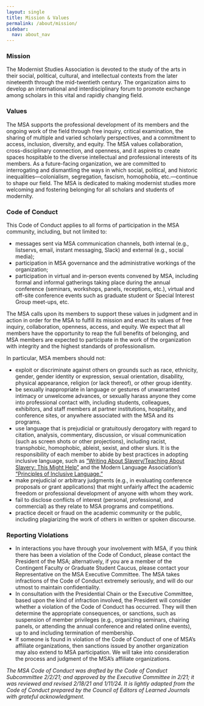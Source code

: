 ```yaml
---
layout: single
title: Mission & Values
permalink: /about/mission/
sidebar:
  nav: about_nav
---
```


<h3>Mission</h3>
<p>The Modernist Studies Association is devoted to the study of the arts in their social, political, cultural, and intellectual contexts from the later nineteenth through the mid-twentieth century. The organization aims to develop an international and interdisciplinary forum to promote exchange among scholars in this vital and rapidly changing field.</p>
<h3>Values</h3>
<p>The MSA supports the professional development of its members and the ongoing work of the field through free inquiry, critical examination, the sharing of multiple and varied scholarly perspectives, and a commitment to access, inclusion, diversity, and equity. The MSA values collaboration, cross-disciplinary connection, and openness, and it aspires to create spaces hospitable to the diverse intellectual and professional interests of its members. As a future-facing organization, we are committed to interrogating and dismantling the ways in which social, political, and historic inequalities—colonialism, segregation, fascism, homophobia, etc.—continue to shape our field. The MSA is dedicated to making modernist studies more welcoming and fostering belonging for all scholars and students of modernity. </p>
<h3>Code of Conduct</h3>
<p>This Code of Conduct applies to all forms of participation in the MSA community, including, but not limited to:</p>
<ul>
	<li> messages sent via MSA communication channels, both internal (e.g., listservs, email, instant messaging, Slack) and external (e.g., social media);</li>
	<li> participation in MSA governance and the administrative workings of the organization;</li>
	<li> participation in virtual and in-person events convened by MSA, including formal and informal gatherings taking place during the annual conference (seminars, workshops, panels, receptions, etc.), virtual and off-site conference events such as graduate student or Special Interest Group meet-ups, etc.</li>                                
</ul>

<p>The MSA calls upon its members to support these values in judgment and in action in order for the MSA to fulfill its mission and enact its values of free inquiry, collaboration, openness, access, and equity. We expect that all members have the opportunity to reap the full benefits of belonging, and MSA members are expected to participate in the work of the organization with integrity and the highest standards of professionalism.</p>
<p>In particular, MSA members should not:</p>

<ul>
	<li>exploit or discriminate against others on grounds such as race, ethnicity, gender, gender identity or expression, sexual orientation, disability, physical appearance, religion (or lack thereof), or other group identity.</li>
	<li>be sexually inappropriate in language or gestures of unwarranted intimacy or unwelcome advances, or sexually harass anyone they come into professional contact with, including students, colleagues, exhibitors, and staff members at partner institutions, hospitality, and conference sites, or anywhere associated with the MSA and its programs.</li>
	<li>use language that is prejudicial or gratuitously derogatory with regard to citation, analysis, commentary, discussion, or visual communication (such as screen shots or other projections), including racist, transphobic, homophobic, ableist, sexist, and other slurs. It is the responsibility of each member to abide by best practices in adopting inclusive language, such as <a href="https://docs.google.com/document/d/1A4TEdDgYslX-hlKezLodMIM71My3KTN0zxRv0IQTOQs/mobilebasic">“Writing About Slavery/Teaching About Slavery: This Might Help”</a> and the Modern Language Association’s <a href="https://mlahandbookplus.org/books/book/5/chapter-abstract/57053/Principles-of-Inclusive-Language?redirectedFrom=fulltext">“Principles of Inclusive Language.”</a></li> 
	<li>make prejudicial or arbitrary judgments (e.g., in evaluating conference proposals or grant applications) that might unfairly affect the academic freedom or professional development of anyone with whom they work. </li>
	<li>fail to disclose conflicts of interest (personal, professional, and commercial) as they relate to MSA programs and competitions.</li>
	<li>practice deceit or fraud on the academic community or the public, including plagiarizing the work of others in written or spoken discourse.</li>
</ul>

<h3>Reporting Violations</h3>
<ul>
	<li>In interactions you have through your involvement with MSA, if you think there has been a violation of the Code of Conduct, please contact the President of the MSA; alternatively, if you are a member of the Contingent Faculty or Graduate Student Caucus, please contact your Representative on the MSA Executive Committee. The MSA takes infractions of the Code of Conduct extremely seriously, and will do our utmost to maintain confidentiality.</li>
	<li>In consultation with the Presidential Chain or the Executive Committee, based upon the kind of infraction involved, the President will consider whether a violation of the Code of Conduct has occurred. They will then determine the appropriate consequences, or sanctions, such as suspension of member privileges (e.g., organizing seminars, chairing panels, or attending the annual conference and related online events), up to and including termination of membership.</li>
	<li>If someone is found in violation of the Code of Conduct of one of MSA’s affiliate organizations, then sanctions issued by another organization may also extend to MSA participation. We will take into consideration the process and judgment of the MSA’s affiliate organizations. </li>
</ul>
<p><i>The MSA Code of Conduct was drafted by the Code of Conduct Subcommittee 2/2/21; and approved by the Executive Committee in 2/21; it was reviewed and revised 2/18/21 and 1/11/24. It is lightly adapted from the Code of Conduct prepared by the Council of Editors of Learned Journals with grateful acknowledgment.</i></p>

<!-- #EndEditable -->